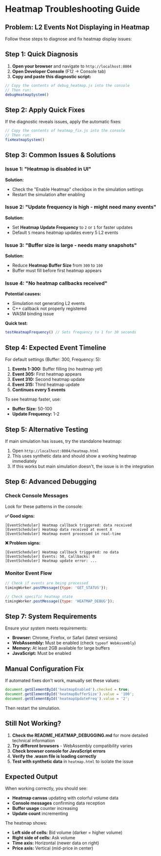 # Heatmap Troubleshooting Guide

## Problem: L2 Events Not Displaying in Heatmap

Follow these steps to diagnose and fix heatmap display issues:

## Step 1: Quick Diagnosis

1. **Open your browser** and navigate to `http://localhost:8004`
2. **Open Developer Console** (F12 → Console tab)
3. **Copy and paste this diagnostic script:**

```javascript
// Copy the contents of debug_heatmap.js into the console
// Then run:
debugHeatmapSystem()
```

## Step 2: Apply Quick Fixes

If the diagnostic reveals issues, apply the automatic fixes:

```javascript
// Copy the contents of heatmap_fix.js into the console
// Then run:
fixHeatmapSystem()
```

## Step 3: Common Issues & Solutions

### Issue 1: "Heatmap is disabled in UI"
**Solution:** 
- Check the "Enable Heatmap" checkbox in the simulation settings
- Restart the simulation after enabling

### Issue 2: "Update frequency is high - might need many events"
**Solution:**
- Set **Heatmap Update Frequency** to `2` or `1` for faster updates
- Default `5` means heatmap updates every 5 L2 events

### Issue 3: "Buffer size is large - needs many snapshots"
**Solution:**
- Reduce **Heatmap Buffer Size** from `300` to `100` 
- Buffer must fill before first heatmap appears

### Issue 4: "No heatmap callbacks received"
**Potential causes:**
- Simulation not generating L2 events
- C++ callback not properly registered
- WASM binding issue

**Quick test:**
```javascript
testHeatmapFrequency() // Sets frequency to 1 for 30 seconds
```

## Step 4: Expected Event Timeline

For default settings (Buffer: 300, Frequency: 5):

1. **Events 1-300:** Buffer filling (no heatmap yet)
2. **Event 305:** First heatmap appears 
3. **Event 310:** Second heatmap update
4. **Event 315:** Third heatmap update
5. **Continues every 5 events**

To see heatmap faster, use:
- **Buffer Size:** 50-100 
- **Update Frequency:** 1-2

## Step 5: Alternative Testing

If main simulation has issues, try the standalone heatmap:

1. Open `http://localhost:8004/heatmap.html`
2. This uses synthetic data and should show a working heatmap immediately
3. If this works but main simulation doesn't, the issue is in the integration

## Step 6: Advanced Debugging

### Check Console Messages

Look for these patterns in the console:

**✅ Good signs:**
```
[EventScheduler] Heatmap callback triggered: data received
[EventScheduler] Heatmap data received at event X
[EventScheduler] Heatmap event processed in real-time
```

**❌ Problem signs:**
```
[EventScheduler] Heatmap callback triggered: no data
[EventScheduler] Events: 50, Callbacks: 0
[EventScheduler] Heatmap update error: ...
```

### Monitor Event Flow

```javascript
// Check if events are being processed
timingWorker.postMessage({type: 'GET_STATUS'});

// Check specific heatmap state
timingWorker.postMessage({type: 'HEATMAP_DEBUG'});
```

## Step 7: System Requirements

Ensure your system meets requirements:

- **Browser:** Chrome, Firefox, or Safari (latest versions)
- **WebAssembly:** Must be enabled (check `typeof WebAssembly`)
- **Memory:** At least 2GB available for large buffers
- **JavaScript:** Must be enabled

## Manual Configuration Fix

If automated fixes don't work, manually set these values:

```javascript
document.getElementById('heatmapEnabled').checked = true;
document.getElementById('heatmapBufferSize').value = '100';
document.getElementById('heatmapUpdateFreq').value = '2';
```

Then restart the simulation.

## Still Not Working?

1. **Check the README_HEATMAP_DEBUGGING.md** for more detailed technical information
2. **Try different browsers** - WebAssembly compatibility varies
3. **Check browser console for JavaScript errors** 
4. **Verify the .wasm file is loading correctly**
5. **Test with synthetic data** in `heatmap.html` to isolate the issue

## Expected Output

When working correctly, you should see:
- **Heatmap canvas** updating with colorful volume data
- **Console messages** confirming data reception
- **Buffer usage** counter increasing
- **Update count** incrementing

The heatmap shows:
- **Left side of cells:** Bid volume (darker = higher volume)
- **Right side of cells:** Ask volume  
- **Time axis:** Horizontal (newer data on right)
- **Price axis:** Vertical (mid-price in center) 
